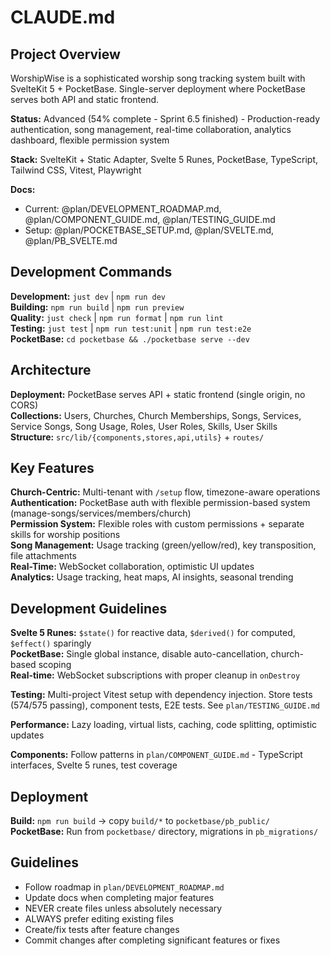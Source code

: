 # CLAUDE.md

## Project Overview

WorshipWise is a sophisticated worship song tracking system built with SvelteKit 5 + PocketBase. Single-server deployment where PocketBase serves both API and static frontend.

**Status:** Advanced (54% complete - Sprint 6.5 finished) - Production-ready authentication, song management, real-time collaboration, analytics dashboard, flexible permission system

**Stack:** SvelteKit + Static Adapter, Svelte 5 Runes, PocketBase, TypeScript, Tailwind CSS, Vitest, Playwright

**Docs:**

- Current: @plan/DEVELOPMENT_ROADMAP.md, @plan/COMPONENT_GUIDE.md, @plan/TESTING_GUIDE.md
- Setup: @plan/POCKETBASE_SETUP.md, @plan/SVELTE.md, @plan/PB_SVELTE.md

## Development Commands

**Development:** `just dev` | `npm run dev`  
**Building:** `npm run build` | `npm run preview`  
**Quality:** `just check` | `npm run format` | `npm run lint`  
**Testing:** `just test` | `npm run test:unit` | `npm run test:e2e`  
**PocketBase:** `cd pocketbase && ./pocketbase serve --dev`

## Architecture

**Deployment:** PocketBase serves API + static frontend (single origin, no CORS)  
**Collections:** Users, Churches, Church Memberships, Songs, Services, Service Songs, Song Usage, Roles, User Roles, Skills, User Skills  
**Structure:** `src/lib/{components,stores,api,utils}` + `routes/`

## Key Features

**Church-Centric:** Multi-tenant with `/setup` flow, timezone-aware operations  
**Authentication:** PocketBase auth with flexible permission-based system (manage-songs/services/members/church)  
**Permission System:** Flexible roles with custom permissions + separate skills for worship positions  
**Song Management:** Usage tracking (green/yellow/red), key transposition, file attachments  
**Real-Time:** WebSocket collaboration, optimistic UI updates  
**Analytics:** Usage tracking, heat maps, AI insights, seasonal trending

## Development Guidelines

**Svelte 5 Runes:** `$state()` for reactive data, `$derived()` for computed, `$effect()` sparingly  
**PocketBase:** Single global instance, disable auto-cancellation, church-based scoping  
**Real-time:** WebSocket subscriptions with proper cleanup in `onDestroy`

**Testing:** Multi-project Vitest setup with dependency injection. Store tests (574/575 passing), component tests, E2E tests. See `plan/TESTING_GUIDE.md`

**Performance:** Lazy loading, virtual lists, caching, code splitting, optimistic updates

**Components:** Follow patterns in `plan/COMPONENT_GUIDE.md` - TypeScript interfaces, Svelte 5 runes, test coverage

## Deployment

**Build:** `npm run build` → copy `build/*` to `pocketbase/pb_public/`  
**PocketBase:** Run from `pocketbase/` directory, migrations in `pb_migrations/`

## Guidelines

- Follow roadmap in `plan/DEVELOPMENT_ROADMAP.md`
- Update docs when completing major features
- NEVER create files unless absolutely necessary
- ALWAYS prefer editing existing files
- Create/fix tests after feature changes
- Commit changes after completing significant features or fixes
